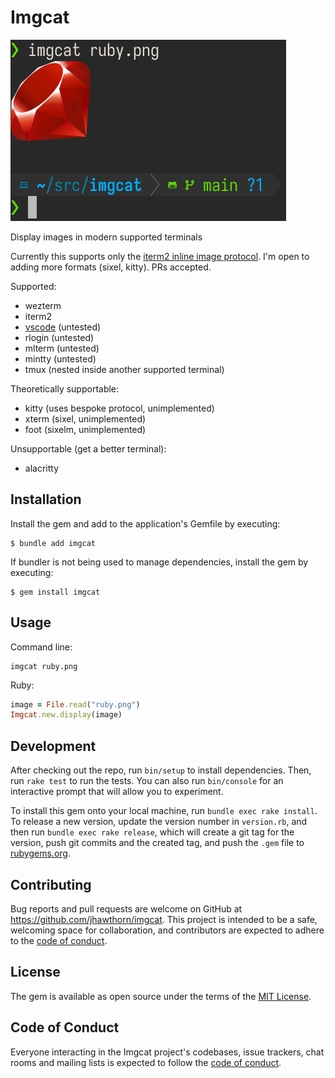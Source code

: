 # Imgcat

![](screenshot.png)

Display images in modern supported terminals

Currently this supports only the [iterm2 inline image protocol](https://iterm2.com/documentation-images.html).
I'm open to adding more formats (sixel, kitty). PRs accepted.

Supported:
* wezterm
* iterm2
* [vscode](https://code.visualstudio.com/updates/v1_80#_image-support) (untested)
* rlogin (untested)
* mlterm (untested)
* mintty (untested)
* tmux (nested inside another supported terminal)

Theoretically supportable:
* kitty (uses bespoke protocol, unimplemented)
* xterm (sixel, unimplemented)
* foot (sixelm, unimplemented)

Unsupportable (get a better terminal):
* alacritty

## Installation

Install the gem and add to the application's Gemfile by executing:

    $ bundle add imgcat

If bundler is not being used to manage dependencies, install the gem by executing:

    $ gem install imgcat

## Usage

Command line:
```
imgcat ruby.png
```

Ruby:
``` ruby
image = File.read("ruby.png")
Imgcat.new.display(image)
```

## Development

After checking out the repo, run `bin/setup` to install dependencies. Then, run `rake test` to run the tests. You can also run `bin/console` for an interactive prompt that will allow you to experiment.

To install this gem onto your local machine, run `bundle exec rake install`. To release a new version, update the version number in `version.rb`, and then run `bundle exec rake release`, which will create a git tag for the version, push git commits and the created tag, and push the `.gem` file to [rubygems.org](https://rubygems.org).

## Contributing

Bug reports and pull requests are welcome on GitHub at https://github.com/jhawthorn/imgcat. This project is intended to be a safe, welcoming space for collaboration, and contributors are expected to adhere to the [code of conduct](https://github.com/jhawthorn/imgcat/blob/main/CODE_OF_CONDUCT.md).

## License

The gem is available as open source under the terms of the [MIT License](https://opensource.org/licenses/MIT).

## Code of Conduct

Everyone interacting in the Imgcat project's codebases, issue trackers, chat rooms and mailing lists is expected to follow the [code of conduct](https://github.com/jhawthorn/imgcat/blob/main/CODE_OF_CONDUCT.md).

